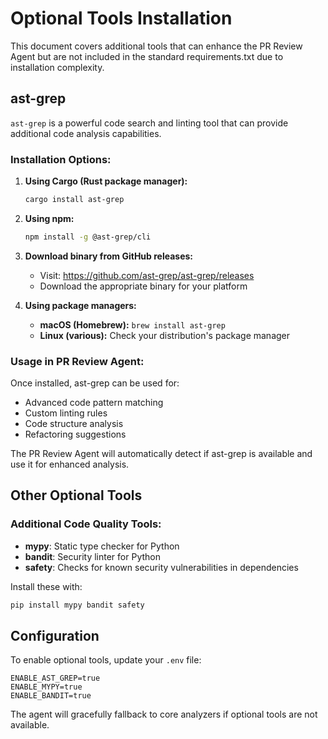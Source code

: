 # Optional Tools Installation

This document covers additional tools that can enhance the PR Review Agent but are not included in the standard requirements.txt due to installation complexity.

## ast-grep

`ast-grep` is a powerful code search and linting tool that can provide additional code analysis capabilities.

### Installation Options:

1. **Using Cargo (Rust package manager):**
   ```bash
   cargo install ast-grep
   ```

2. **Using npm:**
   ```bash
   npm install -g @ast-grep/cli
   ```

3. **Download binary from GitHub releases:**
   - Visit: https://github.com/ast-grep/ast-grep/releases
   - Download the appropriate binary for your platform

4. **Using package managers:**
   - **macOS (Homebrew):** `brew install ast-grep`
   - **Linux (various):** Check your distribution's package manager

### Usage in PR Review Agent:

Once installed, ast-grep can be used for:
- Advanced code pattern matching
- Custom linting rules
- Code structure analysis
- Refactoring suggestions

The PR Review Agent will automatically detect if ast-grep is available and use it for enhanced analysis.

## Other Optional Tools

### Additional Code Quality Tools:
- **mypy**: Static type checker for Python
- **bandit**: Security linter for Python
- **safety**: Checks for known security vulnerabilities in dependencies

Install these with:
```bash
pip install mypy bandit safety
```

## Configuration

To enable optional tools, update your `.env` file:
```
ENABLE_AST_GREP=true
ENABLE_MYPY=true
ENABLE_BANDIT=true
```

The agent will gracefully fallback to core analyzers if optional tools are not available.